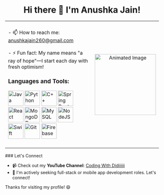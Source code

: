 <h1 align="center">Hi there 👋 I'm Anushka Jain!</h1>

<table style="width: 100%; border-collapse: collapse;">
  <tr>
    <td style="vertical-align: top; padding: 10px;">
      <p>
        - 📫 How to reach me: <a href="mailto:anushkajain260@gmail.com">anushkajain260@gmail.com</a> <br><br>
        - ⚡ Fun fact: My name means "a ray of hope"—I start each day with fresh optimism! <br>
        <h3>Languages and Tools:</h3>
        <p align="left">
          <img src="https://cdn.jsdelivr.net/gh/devicons/devicon/icons/java/java-original-wordmark.svg" alt="Java" width="50" height="50" style="display:inline-block;"/>
          <img src="https://cdn.jsdelivr.net/gh/devicons/devicon/icons/python/python-original.svg" alt="Python" width="50" height="50" style="display:inline-block;"/>
          <img src="https://cdn.jsdelivr.net/gh/devicons/devicon/icons/cplusplus/cplusplus-original.svg" alt="C++" width="50" height="50" style="display:inline-block;"/>
          <img src="https://cdn.jsdelivr.net/gh/devicons/devicon/icons/spring/spring-original.svg" alt="Spring Boot" width="50" height="50" style="display:inline-block;"/>
          <img src="https://cdn.jsdelivr.net/gh/devicons/devicon/icons/react/react-original.svg" alt="React" width="50" height="50" style="display:inline-block;"/>
          <img src="https://cdn.jsdelivr.net/gh/devicons/devicon/icons/mongodb/mongodb-original.svg" alt="MongoDB" width="50" height="50" style="display:inline-block;"/>
          <img src="https://cdn.jsdelivr.net/gh/devicons/devicon/icons/mysql/mysql-original.svg" alt="MySQL" width="50" height="50" style="display:inline-block;"/>
          <img src="https://cdn.jsdelivr.net/gh/devicons/devicon/icons/nodejs/nodejs-original.svg" alt="NodeJS" width="50" height="50" style="display:inline-block;"/>
          <img src="https://cdn.jsdelivr.net/gh/devicons/devicon/icons/swift/swift-original.svg" alt="Swift" width="50" height="50" style="display:inline-block;"/>
          <img src="https://cdn.jsdelivr.net/gh/devicons/devicon/icons/git/git-original.svg" alt="Git" width="50" height="50" style="display:inline-block;"/>
          <img src="https://cdn.jsdelivr.net/gh/devicons/devicon/icons/firebase/firebase-plain.svg" alt="Firebase" width="50" height="50" style="display:inline-block;"/>
        </p>
      </p>
    </td>
    <td style="text-align: center; padding: 10px;">
      <img src="C:\Users\91730\Videos\anushka.mp4" alt="Animated Image" width="200" height="200"/>
    </td>
  </tr>
</table>
### Let's Connect

- 📹 Check out my **YouTube Channel**: [Coding With Didiiiiii](https://www.youtube.com/@DiiCodeJain)
- 💼 I'm actively seeking full-stack or mobile app development roles. Let's connect!

Thanks for visiting my profile! 😄
